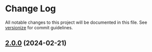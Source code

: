 # Change Log

All notable changes to this project will be documented in this file. See [versionize](https://github.com/versionize/versionize) for commit guidelines.

<a name="2.0.0"></a>
## [2.0.0](https://www.github.com/Libitum/jellyfin-plugin-douban/releases/tag/v2.0.0) (2024-02-21)

